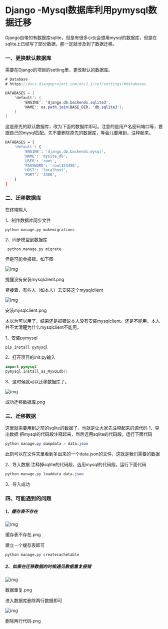 # Django -Mysql数据库利用pymysql数据迁移

Django自带的有数据库sqlite，但是有很多小伙会想用mysql的数据库，但是在sqlite上已经写了部分数据，那一定就涉及到了数据迁移。

### 一、更换默认数据库

需要在Django的项目的setting里，更改默认的数据库。



```csharp
# Database
# https://docs.djangoproject.com/en/2.1/ref/settings/#databases

DATABASES = {
    'default': {
        'ENGINE': 'django.db.backends.sqlite3',
        'NAME': os.path.join(BASE_DIR, 'db.sqlite3'),
    }
}
```

这是原先的默认数据库，改为下面的数据库即可。注意的是用户名密码端口等，要跟自己的mysql匹配。先不要删除原先的数据库，等会儿要用到，注释起来。



```bash
DATABASES = {
    'default': {
        'ENGINE': 'django.db.backends.mysql',
        'NAME': 'mysite_db',
        'USER': 'root',
        'PASSWORD': 'root123456',
        'HOST': 'localhost',
        'PORT': '3306',
    }
}
```

### 二、迁移数据库

在终端输入

1、制作数据库同步文件

```shell
python manage.py makemigrations
```

2、同步模型到数据库

```shell
 python manage.py migrate
```

但是可能会报错。如下图



![img](https://upload-images.jianshu.io/upload_images/16404073-d5968b1d16e9deec.png?imageMogr2/auto-orient/strip|imageView2/2/w/1058/format/webp)

提醒没有安装mysqlclient.png



紧接着，有些人（如本人）去安装这个mysqlclient



![img](https://upload-images.jianshu.io/upload_images/16404073-dd6eff859b559795.png?imageMogr2/auto-orient/strip|imageView2/2/w/1076/format/webp)

安装mysqlclient.png


本以为可以用了，结果还是报错说本人没有安装mysqlclient。还是不能用。本人并不太清楚为什么mysqlclient不能用。

1、安装pymysql



```undefined
pip install pymysql
```

2、打开项目的*init*.py输入



```swift
import pymysql
pymysql.install_as_MySQLdb()
```

3、这时候就可以迁移数据库了。



![img](https://upload-images.jianshu.io/upload_images/16404073-10c4f4d488b18129.png?imageMogr2/auto-orient/strip|imageView2/2/w/1136/format/webp)

成功迁移数据库.png

### 三、迁移数据

这里就需要用到之前的sqlite的数据了，也就是让大家先注释起来的源代码
1、导出数据
把mysql的代码段注释起来，然后选用sqlite的代码段。运行下面代码



```css
python manage.py dumpdata > data.json
```

此刻可以在文件夹里看到多出来的一个data.json的文件，这就是我们需要的数据

 2、导入数据
注释掉sqlite的代码段，选用mysql的代码段。运行下面代码

```css
python manage.py loaddata data.json
```

3、导入成功

### 四、可能遇到的问题

##### 1、缓存表不存在

![img](https://upload-images.jianshu.io/upload_images/16404073-3785ec03eb360b14.png?imageMogr2/auto-orient/strip|imageView2/2/w/1200/format/webp)

缓存表不存在.png



建立一个缓存表即可



```css
python manage.py createcachetable
```

##### 2、如果在迁移数据的时候遇见数据重复报错

![img](https://upload-images.jianshu.io/upload_images/16404073-ff0915e6b62a3b29.png?imageMogr2/auto-orient/strip|imageView2/2/w/1200/format/webp)

数据重复.png



进入数据库删除两行数据即可



![img](https://upload-images.jianshu.io/upload_images/16404073-949adb689d52d912.png?imageMogr2/auto-orient/strip|imageView2/2/w/930/format/webp)

删除两行代码.png